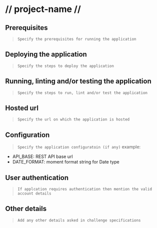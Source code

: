 # // project-name //

## Prerequisites
>`Specify the prerequisites for running the application`

## Deploying the application
>`Specify the steps to deploy the application`

## Running, linting and/or testing the application
>`Specify the steps to run, lint and/or test the application`

## Hosted url
>`Specify the url on which the application is hosted`

## Configuration
>`Specify the application configuratoin (if any)`
example:
- API_BASE: REST API base url
- DATE_FORMAT: moment format string for Date type

## User authentication
>`If applcation requires authentication then mention the valid account details`

## Other details
>`Add any other details asked in challenge specifications`